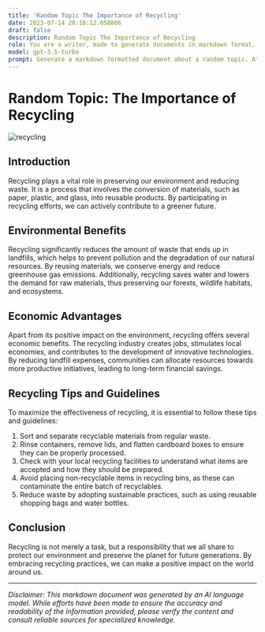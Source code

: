 ```yaml
---
title: 'Random Topic The Importance of Recycling'
date: 2023-07-14 20:18:12.058806
draft: false
description: Random Topic The Importance of Recycling
role: You are a writer, made to generate documents in markdown format. It is very important that all of the documents you generate are in valid markdown format.
model: gpt-3.5-turbo
prompt: Generate a markdown formatted document about a random topic. At the bottom, include a disclaimer explaining that the document was generated by you. The first line of the document should be the title. Make sure that the entire document is in proper markdown format, using a mix of various tags to make the document visually appealing.
---
```


# Random Topic: The Importance of Recycling

![recycling](https://www.example.com/recycling_image.png)

## Introduction
Recycling plays a vital role in preserving our environment and reducing waste. It is a process that involves the conversion of materials, such as paper, plastic, and glass, into reusable products. By participating in recycling efforts, we can actively contribute to a greener future.

## Environmental Benefits
Recycling significantly reduces the amount of waste that ends up in landfills, which helps to prevent pollution and the degradation of our natural resources. By reusing materials, we conserve energy and reduce greenhouse gas emissions. Additionally, recycling saves water and lowers the demand for raw materials, thus preserving our forests, wildlife habitats, and ecosystems.

## Economic Advantages
Apart from its positive impact on the environment, recycling offers several economic benefits. The recycling industry creates jobs, stimulates local economies, and contributes to the development of innovative technologies. By reducing landfill expenses, communities can allocate resources towards more productive initiatives, leading to long-term financial savings.

## Recycling Tips and Guidelines
To maximize the effectiveness of recycling, it is essential to follow these tips and guidelines:
1. Sort and separate recyclable materials from regular waste.
2. Rinse containers, remove lids, and flatten cardboard boxes to ensure they can be properly processed.
3. Check with your local recycling facilities to understand what items are accepted and how they should be prepared.
4. Avoid placing non-recyclable items in recycling bins, as these can contaminate the entire batch of recyclables.
5. Reduce waste by adopting sustainable practices, such as using reusable shopping bags and water bottles.

## Conclusion
Recycling is not merely a task, but a responsibility that we all share to protect our environment and preserve the planet for future generations. By embracing recycling practices, we can make a positive impact on the world around us.

---

*Disclaimer: This markdown document was generated by an AI language model. While efforts have been made to ensure the accuracy and readability of the information provided, please verify the content and consult reliable sources for specialized knowledge.*